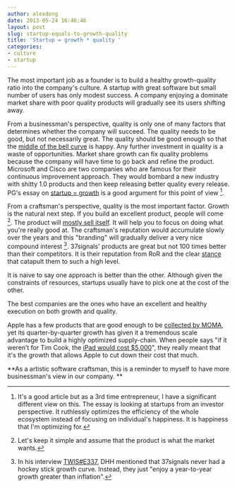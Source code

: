 ```yaml
---
author: alexdong
date: 2013-05-24 16:46:46
layout: post
slug: startup-equals-to-growth-quality
title: 'Startup = growth * quality '
categories:
- culture
- startup
---
```


The most important job as a founder is to build a healthy growth-quality ratio into the company's culture. A startup with great software but small number of users has only modest success. A company enjoying a dominate market share with poor quality products will gradually see its users shifting away.

From a businessman's perspective, quality is only one of many factors that determines whether the company will succeed. The quality needs to be good, but not necessarily great. The quality should be good enough so that the [middle of the bell curve](http://www.ericsink.com/Act_Your_Age.html) is happy. Any further investment in quality is a waste of opportunities. Market share growth can fix quality problems because the company will have time to go back and refine the product. Microsoft and Cisco are two companies who are famous for their continuous improvement approach. They would bombard a new industry with shitty 1.0 products and then keep releasing better quality every release. PG's essay on [startup = growth](http://www.paulgraham.com/growth.html) is a good argument for this point of view [^3].

From a craftsman's perspective, quality is the most important factor.  Growth is the natural next step. If you build an excellent product, people will come [^1]. The product will [mostly sell itself](http://www.mintel.com/blog/new-market-trends/good-product-mostly-sells-itself-good-product-doesnt-need-excessive-marketing). It will help you to focus on doing what you're really good at. The craftsman's reputation would accumulate slowly over the years and this "branding" will gradually deliver a very nice compound interest [^2]. 37signals' products are great but not 100 times better than their competitors. It is their reputation from RoR and the clear [stance](http://37signals.com/rework) that catapult them to such a high level. 

It is naive to say one approach is better than the other. Although given the constraints of resources, startups usually have to pick one at the cost of the other. 

The best companies are the ones who have an excellent and healthy execution on both growth and quality. 

Apple has a few products that are good enough to be [collected by MOMA](http://www.moma.org/collection/artist.php?artist_id=22559), yet its quarter-by-quarter growth has given it a tremendous scale advantage to build a highly optimized supply-chain.  When people says "if it weren’t for Tim Cook, the [iPad would cost $5,000](http://au.businessinsider.com/if-it-werent-for-tim-cook-the-ipad-would-have-cost-5000-2012-3?nr_email_referer=1)", they really meant that it's the growth that allows Apple to cut down their cost that much. 

**As a artistic software craftsman, this is a reminder to myself to have more businessman's view in our company.
**

[^1]: Let's keep it simple and assume that the product is what the market wants.

[^2]: In his interview [TWIS#E337](http://thisweekinstartups.com/blog/david-h-hansson-partner-at-37signals-twist-e337.html), DHH mentioned that 37signals never had a hockey stick growth curve. Instead, they just "enjoy a year-to-year growth greater than inflation".

[^3]: It's a good article but as a 3rd time entrepreneur, I have a significant different view on this. The essay is looking at startups from an investor perspective. It ruthlessly optimizes the efficiency of the whole ecosystem instead of focusing on individual's happiness. It is happiness that I'm optimizing for.

